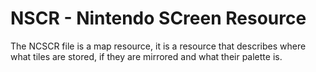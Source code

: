 # NSCR - Nintendo SCreen Resource
The NCSCR file is a map resource, it is a resource that describes where what tiles are stored, if they are mirrored and what their palette is.